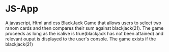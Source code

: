 # JS-App
A javascript, Html and css BlackJack Game that allows users to  select two ranom cards and  then compares their sum  against blackjack(21). The game proceeds as long as the isalive is true(blackjack has not been attained) and relevant ouput  is displayed to  the user's console. The game exists if the blackjack(21)
